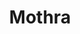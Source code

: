 ---
title: 'Mothra'
img: 'mothra.jpg'
size: '13 x 13 inches, Framed'
medium: 'Ink on 140-pound Watercolor Paper'
---